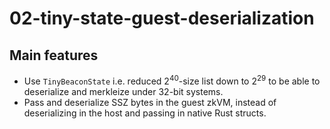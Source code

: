 # 02-tiny-state-guest-deserialization

## Main features

- Use `TinyBeaconState` i.e. reduced 2<sup>40</sup>-size list down to 2<sup>29</sup> to be able to deserialize and merkleize under 32-bit systems.
- Pass and deserialize SSZ bytes in the guest zkVM, instead of deserializing in the host and passing in native Rust structs.
